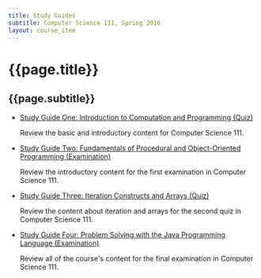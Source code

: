 ```yaml
---
title: Study Guides
subtitle: Computer Science 111, Spring 2016
layout: course_item
---
```


# {{page.title}}
## {{page.subtitle}}

<ul>

<li><a href="{{site.baseurl}}teaching/cs111S2016/provide/studyguides/quiz1/cs111S2016_studyguide_quiz01.pdf">Study Guide
One: Introduction to Computation and Programming (Quiz)</a> <p>Review the basic and introductory content for Computer
Science 111.</p></li>

<li><a href="{{site.baseurl}}teaching/cs111S2016/provide/studyguides/exam1/cs111S2016_studyguide_exam01.pdf">Study Guide
Two: Fundamentals of Procedural and Object-Oriented Programming (Examination)</a> <p>Review the introductory content for
the first examination in Computer Science 111.</p></li>

<li><a href="{{site.baseurl}}teaching/cs111S2016/provide/studyguides/quiz2/cs111S2016_studyguide_quiz02.pdf">Study Guide
Three: Iteration Constructs and Arrays (Quiz)</a> <p>Review the content about iteration and arrays for the second quiz
in Computer Science 111.</p></li>

<li><a href="{{site.baseurl}}teaching/cs111S2016/provide/studyguides/exam2/cs111S2016_studyguide_exam02.pdf">Study Guide
Four: Problem Solving with the Java Programming Language (Examination)</a> <p>Review all of the course's content for
the final examination in Computer Science 111.</p></li>

</ul>
